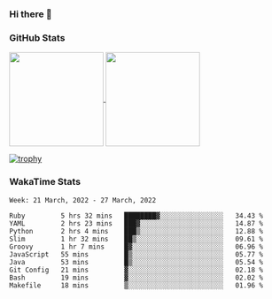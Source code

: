 ### Hi there 👋

### GitHub Stats

<a href="https://github.com/anuraghazra/github-readme-stats">
  <img align="center" height="170px" src="https://github-readme-stats.vercel.app/api/top-langs/?username=tksfjt1024&layout=compact&count_private=true&show_icons=true&show_icons=true&theme=graywhite" />
</a>
<a href="https://github.com/anuraghazra/github-readme-stats">
  <img align="center" height="170px" src="https://github-readme-stats.vercel.app/api?username=tksfjt1024&count_private=true&show_icons=true&show_icons=true&theme=graywhite" />
</a>

[![trophy](https://github-profile-trophy.vercel.app/?username=tksfjt1024)](https://github.com/ryo-ma/github-profile-trophy)

### WakaTime Stats

<!--START_SECTION:waka-->
```text
Week: 21 March, 2022 - 27 March, 2022

Ruby         5 hrs 32 mins   ████████▓░░░░░░░░░░░░░░░░   34.43 % 
YAML         2 hrs 23 mins   ███▓░░░░░░░░░░░░░░░░░░░░░   14.87 % 
Python       2 hrs 4 mins    ███▒░░░░░░░░░░░░░░░░░░░░░   12.88 % 
Slim         1 hr 32 mins    ██▒░░░░░░░░░░░░░░░░░░░░░░   09.61 % 
Groovy       1 hr 7 mins     █▓░░░░░░░░░░░░░░░░░░░░░░░   06.96 % 
JavaScript   55 mins         █▒░░░░░░░░░░░░░░░░░░░░░░░   05.77 % 
Java         53 mins         █▒░░░░░░░░░░░░░░░░░░░░░░░   05.54 % 
Git Config   21 mins         ▓░░░░░░░░░░░░░░░░░░░░░░░░   02.18 % 
Bash         19 mins         ▓░░░░░░░░░░░░░░░░░░░░░░░░   02.02 % 
Makefile     18 mins         ▒░░░░░░░░░░░░░░░░░░░░░░░░   01.96 % 
```
<!--END_SECTION:waka-->

